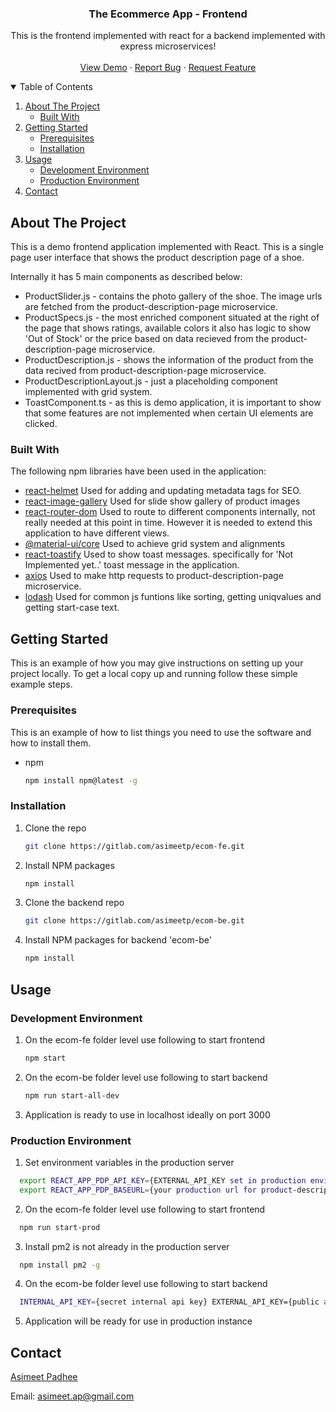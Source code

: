 <p align="center">
  <h3 align="center">The Ecommerce App - Frontend</h3>

  <p align="center">
     This is the frontend implemented with react for a backend implemented with express microservices!
    <br />
    <br />
    <a href="https://github.com/othneildrew/Best-README-Template">View Demo</a>
    ·
    <a href="https://gitlab.com/asimeetp/ecom-fe/-/issues">Report Bug</a>
    ·
    <a href="https://gitlab.com/asimeetp/ecom-fe/-/issues">Request Feature</a>
  </p>
</p>



<!-- TABLE OF CONTENTS -->
<details open="open">
  <summary>Table of Contents</summary>
  <ol>
    <li>
      <a href="#about-the-project">About The Project</a>
      <ul>
        <li><a href="#built-with">Built With</a></li>
      </ul>
    </li>
    <li>
      <a href="#getting-started">Getting Started</a>
      <ul>
        <li><a href="#prerequisites">Prerequisites</a></li>
        <li><a href="#installation">Installation</a></li>
      </ul>
    </li>
    <li>
      <a href="#usage">Usage</a>
      <ul>
        <li><a href="#development-environment">Development Environment</a></li>
        <li><a href="#production-environment">Production Environment</a></li>
      </ul>
    </li>
    <li><a href="#contact">Contact</a></li>
  </ol>
</details>



<!-- ABOUT THE PROJECT -->
## About The Project

This is a demo frontend application implemented with React. 
This is a single page user interface that shows the product description page of a shoe.

Internally it has 5 main components as described below:

* ProductSlider.js - contains the photo gallery of the shoe. The image urls
are fetched from the product-description-page microservice.
* ProductSpecs.js -  the most enriched component situated at the right of the page 
that shows ratings, available colors it also has logic to show 'Out of Stock' or the price
based on data recieved from the product-description-page microservice.
* ProductDescription.js - shows the information of the product from the data recived from
product-description-page microservice.
* ProductDescriptionLayout.js - just a placeholding component implemented with grid system.
* ToastComponent.ts - as this is demo application, it is important to show that some features are not implemented when certain UI elements are clicked.

### Built With

The following npm libraries have been used in the application:

* [react-helmet](https://www.npmjs.com/package/react-helmet)
  Used for adding and updating metadata tags for SEO.
* [react-image-gallery](https://www.npmjs.com/package/react-image-gallery)
  Used for slide show gallery of product images
* [react-router-dom](https://www.npmjs.com/package/react-router-dom)
  Used to route to different components internally, not really needed at this point in time.
  However it is needed to extend this application to have different views.
* [@material-ui/core](https://www.npmjs.com/package/@material-ui/core)
  Used to achieve grid system and alignments
* [react-toastify](https://www.npmjs.com/package/react-toastify)
  Used to show toast messages. specifically for 'Not Implemented yet..' toast message in the application.
* [axios](https://www.npmjs.com/package/axios)
  Used to make http requests to product-description-page microservice.
* [lodash](https://www.npmjs.com/package/lodash)
  Used for common js funtions like sorting, getting uniqvalues and getting start-case text.


<!-- GETTING STARTED -->
## Getting Started

This is an example of how you may give instructions on setting up your project locally.
To get a local copy up and running follow these simple example steps.

### Prerequisites

This is an example of how to list things you need to use the software and how to install them.
* npm
  ```sh
  npm install npm@latest -g
  ```

### Installation

1. Clone the repo
   ```sh
   git clone https://gitlab.com/asimeetp/ecom-fe.git
   ```
2. Install NPM packages
   ```sh
   npm install
   ```
3. Clone the backend repo
   ```sh
   git clone https://gitlab.com/asimeetp/ecom-be.git
   ```
4. Install NPM packages for backend 'ecom-be'
   ```sh
   npm install
   ```


<!-- USAGE EXAMPLES -->
## Usage

### Development Environment
1. On the ecom-fe folder level use following to start frontend
   ```sh
   npm start
   ```
2. On the ecom-be folder level use following to start backend
   ```sh
   npm run start-all-dev
   ```
3. Application is ready to use in localhost ideally on port 3000

### Production Environment
1. Set environment variables in the production server
  ```sh
    export REACT_APP_PDP_API_KEY={EXTERNAL_API_KEY set in production environment for backend}
    export REACT_APP_PDP_BASEURL={your production url for product-description-page microservice}
  ```
2. On the ecom-fe folder level use following to start frontend
  ```sh
    npm run start-prod
  ```
3. Install pm2 is not already in the production server
  ```sh
    npm install pm2 -g
  ```
4. On the ecom-be folder level use following to start backend
  ```sh
    INTERNAL_API_KEY={secret internal api key} EXTERNAL_API_KEY={public api key for pdp microservice}  pm2 start pm2.config.js --env=production --update-env
  ```
5. Application will be ready for use in production instance

<!-- CONTACT -->
## Contact

[Asimeet Padhee](https://github.com/asimeet)

Email: [asimeet.ap@gmail.com](mailto:asimeet.ap@gmail.com)








